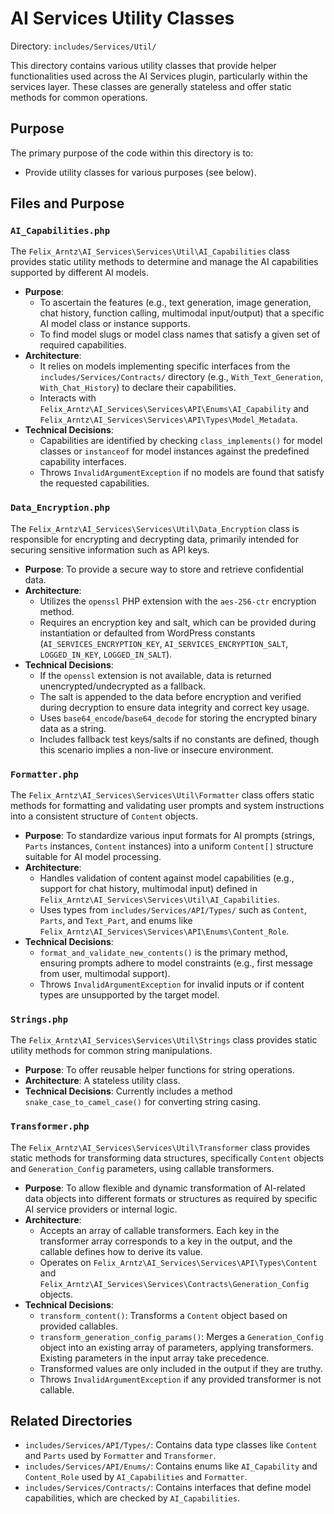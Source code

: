 # AI Services Utility Classes

Directory: `includes/Services/Util/`

This directory contains various utility classes that provide helper functionalities used across the AI Services plugin, particularly within the services layer. These classes are generally stateless and offer static methods for common operations.

## Purpose

The primary purpose of the code within this directory is to:

- Provide utility classes for various purposes (see below).

## Files and Purpose

### `AI_Capabilities.php`

The `Felix_Arntz\AI_Services\Services\Util\AI_Capabilities` class provides static utility methods to determine and manage the AI capabilities supported by different AI models.

-   **Purpose**:
    -   To ascertain the features (e.g., text generation, image generation, chat history, function calling, multimodal input/output) that a specific AI model class or instance supports.
    -   To find model slugs or model class names that satisfy a given set of required capabilities.
-   **Architecture**:
    -   It relies on models implementing specific interfaces from the `includes/Services/Contracts/` directory (e.g., `With_Text_Generation`, `With_Chat_History`) to declare their capabilities.
    -   Interacts with `Felix_Arntz\AI_Services\Services\API\Enums\AI_Capability` and `Felix_Arntz\AI_Services\Services\API\Types\Model_Metadata`.
-   **Technical Decisions**:
    -   Capabilities are identified by checking `class_implements()` for model classes or `instanceof` for model instances against the predefined capability interfaces.
    -   Throws `InvalidArgumentException` if no models are found that satisfy the requested capabilities.

### `Data_Encryption.php`

The `Felix_Arntz\AI_Services\Services\Util\Data_Encryption` class is responsible for encrypting and decrypting data, primarily intended for securing sensitive information such as API keys.

-   **Purpose**: To provide a secure way to store and retrieve confidential data.
-   **Architecture**:
    -   Utilizes the `openssl` PHP extension with the `aes-256-ctr` encryption method.
    -   Requires an encryption key and salt, which can be provided during instantiation or defaulted from WordPress constants (`AI_SERVICES_ENCRYPTION_KEY`, `AI_SERVICES_ENCRYPTION_SALT`, `LOGGED_IN_KEY`, `LOGGED_IN_SALT`).
-   **Technical Decisions**:
    -   If the `openssl` extension is not available, data is returned unencrypted/undecrypted as a fallback.
    -   The salt is appended to the data before encryption and verified during decryption to ensure data integrity and correct key usage.
    -   Uses `base64_encode`/`base64_decode` for storing the encrypted binary data as a string.
    -   Includes fallback test keys/salts if no constants are defined, though this scenario implies a non-live or insecure environment.

### `Formatter.php`

The `Felix_Arntz\AI_Services\Services\Util\Formatter` class offers static methods for formatting and validating user prompts and system instructions into a consistent structure of `Content` objects.

-   **Purpose**: To standardize various input formats for AI prompts (strings, `Parts` instances, `Content` instances) into a uniform `Content[]` structure suitable for AI model processing.
-   **Architecture**:
    -   Handles validation of content against model capabilities (e.g., support for chat history, multimodal input) defined in `Felix_Arntz\AI_Services\Services\Util\AI_Capabilities`.
    -   Uses types from `includes/Services/API/Types/` such as `Content`, `Parts`, and `Text_Part`, and enums like `Felix_Arntz\AI_Services\Services\API\Enums\Content_Role`.
-   **Technical Decisions**:
    -   `format_and_validate_new_contents()` is the primary method, ensuring prompts adhere to model constraints (e.g., first message from user, multimodal support).
    -   Throws `InvalidArgumentException` for invalid inputs or if content types are unsupported by the target model.

### `Strings.php`

The `Felix_Arntz\AI_Services\Services\Util\Strings` class provides static utility methods for common string manipulations.

-   **Purpose**: To offer reusable helper functions for string operations.
-   **Architecture**: A stateless utility class.
-   **Technical Decisions**: Currently includes a method `snake_case_to_camel_case()` for converting string casing.

### `Transformer.php`

The `Felix_Arntz\AI_Services\Services\Util\Transformer` class provides static methods for transforming data structures, specifically `Content` objects and `Generation_Config` parameters, using callable transformers.

-   **Purpose**: To allow flexible and dynamic transformation of AI-related data objects into different formats or structures as required by specific AI service providers or internal logic.
-   **Architecture**:
    -   Accepts an array of callable transformers. Each key in the transformer array corresponds to a key in the output, and the callable defines how to derive its value.
    -   Operates on `Felix_Arntz\AI_Services\Services\API\Types\Content` and `Felix_Arntz\AI_Services\Services\Contracts\Generation_Config` objects.
-   **Technical Decisions**:
    -   `transform_content()`: Transforms a `Content` object based on provided callables.
    -   `transform_generation_config_params()`: Merges a `Generation_Config` object into an existing array of parameters, applying transformers. Existing parameters in the input array take precedence.
    -   Transformed values are only included in the output if they are truthy.
    -   Throws `InvalidArgumentException` if any provided transformer is not callable.

## Related Directories

-   `includes/Services/API/Types/`: Contains data type classes like `Content` and `Parts` used by `Formatter` and `Transformer`.
-   `includes/Services/API/Enums/`: Contains enums like `AI_Capability` and `Content_Role` used by `AI_Capabilities` and `Formatter`.
-   `includes/Services/Contracts/`: Contains interfaces that define model capabilities, which are checked by `AI_Capabilities`.
